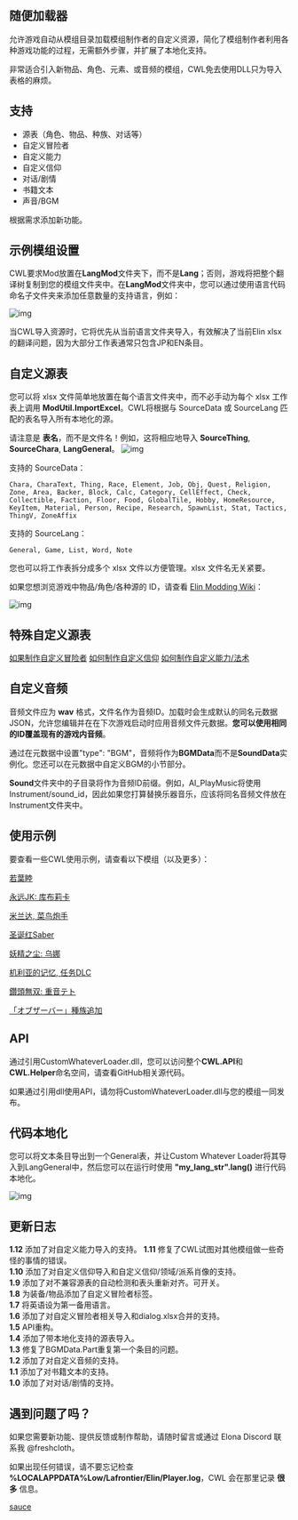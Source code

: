 ## 随便加载器

允许游戏自动从模组目录加载模组制作者的自定义资源，简化了模组制作者利用各种游戏功能的过程，无需额外步骤，并扩展了本地化支持。

非常适合引入新物品、角色、元素、或音频的模组，CWL免去使用DLL只为导入表格的麻烦。

## 支持
- 源表（角色、物品、种族、对话等）
- 自定义冒险者
- 自定义能力
- 自定义信仰
- 对话/剧情
- 书籍文本
- 声音/BGM

根据需求添加新功能。

## 示例模组设置

CWL要求Mod放置在**LangMod**文件夹下，而不是**Lang**；否则，游戏将把整个翻译树复制到您的模组文件夹中。在**LangMod**文件夹中，您可以通过使用语言代码命名子文件夹来添加任意数量的支持语言，例如：

![img](https://i.postimg.cc/tJypn1Ys/image.png)

当CWL导入资源时，它将优先从当前语言文件夹导入，有效解决了当前Elin xlsx的翻译问题，因为大部分工作表通常只包含JP和EN条目。

## 自定义源表

您可以将 xlsx 文件简单地放置在每个语言文件夹中，而不必手动为每个 xlsx 工作表上调用 **ModUtil.ImportExcel**。CWL将根据与 SourceData 或 SourceLang 匹配的表名导入所有本地化的源。

请注意是 **表名**，而不是文件名！例如，这将相应地导入 **SourceThing**, **SourceChara**, **LangGeneral**。
![img](https://i.postimg.cc/vZqGNjfC/Screenshot-1.png)

支持的 SourceData：
```
Chara, CharaText, Thing, Race, Element, Job, Obj, Quest, Religion, Zone, Area, Backer, Block, Calc, Category, CellEffect, Check, Collectible, Faction, Floor, Food, GlobalTile, Hobby, HomeResource, KeyItem, Material, Person, Recipe, Research, SpawnList, Stat, Tactics, ThingV, ZoneAffix
```

支持的 SourceLang：
```
General, Game, List, Word, Note
```

您也可以将工作表拆分成多个 xlsx 文件以方便管理。xlsx 文件名无关紧要。

如果您想浏览游戏中物品/角色/各种源的 ID，请查看 [Elin Modding Wiki](https://elin-modding-resources.github.io/Elin.Docs)：

![img](https://i.postimg.cc/15wF6V2L/image.png)

## 特殊自定义源表

[如果制作自定义冒险者](https://github.com/gottyduke/Elin.Plugins/tree/master/CustomWhateverLoader/Docs/CustomAdventurer.md#自定义冒险者)
[如何制作自定义信仰](https://github.com/gottyduke/Elin.Plugins/tree/master/CustomWhateverLoader/Docs/CustomReligion.md#自定义信仰)
[如何制作自定义能力/法术](https://github.com/gottyduke/Elin.Plugins/tree/master/CustomWhateverLoader/Docs/CustomElement.md#自定义能力)

## 自定义音频

音频文件应为 **wav** 格式，文件名作为音频ID。加载时会生成默认的同名元数据JSON，允许您编辑并在在下次游戏启动时应用音频文件元数据。**您可以使用相同的ID覆盖现有的游戏内音频**。

通过在元数据中设置"type": "BGM"，音频将作为**BGMData**而不是**SoundData**实例化。您还可以在元数据中自定义BGM的小节部分。

**Sound**文件夹中的子目录将作为音频ID前缀。例如，AI_PlayMusic将使用Instrument/sound_id，因此如果您打算替换乐器音乐，应该将同名音频文件放在Instrument文件夹中。

## 使用示例

要查看一些CWL使用示例，请查看以下模组（以及更多）：

[若葉睦](https://steamcommunity.com/sharedfiles/filedetails/?id=3380127472)

[永远JK: 库布莉卡](https://steamcommunity.com/sharedfiles/filedetails/?id=3380350255)

[米兰达, 菜鸟炮手](https://steamcommunity.com/sharedfiles/filedetails/?id=3383166653)

[圣诞红Saber](https://steamcommunity.com/sharedfiles/filedetails/?id=3383191390)

[妖精之尘: 乌娜](https://steamcommunity.com/sharedfiles/filedetails/?id=3384670717)

[机利亚的记忆, 任务DLC](https://steamcommunity.com/sharedfiles/filedetails/?id=3381789374)

[鑽頭無双: 重音テト](https://steamcommunity.com/sharedfiles/filedetails/?id=3385442190)

[「オブザーバー」種族追加](https://steamcommunity.com/sharedfiles/filedetails/?id=3385578698)

## API

通过引用CustomWhateverLoader.dll，您可以访问整个**CWL.API**和**CWL.Helper**命名空间，请查看GitHub相关源代码。

如果通过引用dll使用API，请勿将CustomWhateverLoader.dll与您的模组一同发布。

## 代码本地化

您可以将文本条目导出到一个General表，并让Custom Whatever Loader将其导入到LangGeneral中，然后您可以在运行时使用 **"my_lang_str".lang()** 进行代码本地化。

![img](https://i.postimg.cc/wMSyvD8D/image.png)

## 更新日志

**1.12** 添加了对自定义能力导入的支持。
**1.11** 修复了CWL试图对其他模组做一些奇怪的事情的错误。  
**1.10** 添加了对自定义信仰导入和自定义信仰/领域/派系肖像的支持。  
**1.9** 添加了对不兼容源表的自动检测和表头重新对齐。可开关。  
**1.8** 为装备/物品添加了自定义冒险者标签。  
**1.7** 将英语设为第一备用语言。  
**1.6** 添加了对自定义冒险者相关导入和dialog.xlsx合并的支持。  
**1.5** API重构。  
**1.4** 添加了带本地化支持的源表导入。  
**1.3** 修复了BGMData.Part重复第一个条目的问题。  
**1.2** 添加了对自定义音频的支持。  
**1.1** 添加了对书籍文本的支持。  
**1.0** 添加了对对话/剧情的支持。

## 遇到问题了吗？

如果您需要新功能、提供反馈或制作帮助，请随时留言或通过 Elona Discord 联系我 @freshcloth。

如果出现任何错误，请不要忘记检查 **%LOCALAPPDATA%Low/Lafrontier/Elin/Player.log**，CWL 会在那里记录 **很多** 信息。

[sauce](https://github.com/gottyduke/Elin.Plugins/tree/master/CustomWhateverLoader)
